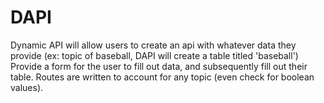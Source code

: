 # DAPI

Dynamic API will allow users to create an api with whatever data they provide
(ex: topic of baseball, DAPI will create a table titled 'baseball')
Provide a form for the user to fill out data, and subsequently fill out their table.  Routes are written to account for any topic (even check for boolean values).

